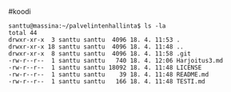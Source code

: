 #koodi

	santtu@massina:~/palvelintenhallinta$ ls -la
	total 44
	drwxr-xr-x  3 santtu santtu  4096 18. 4. 11:53 .
	drwxr-xr-x 18 santtu santtu  4096 18. 4. 11:48 ..
	drwxr-xr-x  8 santtu santtu  4096 18. 4. 11:58 .git
	-rw-r--r--  1 santtu santtu   740 18. 4. 12:06 Harjoitus3.md
	-rw-r--r--  1 santtu santtu 18092 18. 4. 11:48 LICENSE
	-rw-r--r--  1 santtu santtu    39 18. 4. 11:48 README.md
	-rw-r--r--  1 santtu santtu   166 18. 4. 11:48 TESTI.md
	
